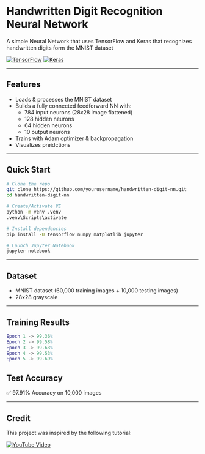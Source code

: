 # Handwritten Digit Recognition Neural Network
A simple Neural Network that uses TensorFlow and Keras that recognizes handwritten digits form the MNIST dataset

[![TensorFlow](https://img.shields.io/badge/TensorFlow-FF6F00?style=flat&logo=tensorflow&logoColor=white)](https://www.tensorflow.org/)
[![Keras](https://img.shields.io/badge/Keras-D00000?style=flat&logo=keras&logoColor=white)](https://keras.io/)


---

## Features
- Loads & processes the MNIST dataset
- Builds a fully connected feedforward NN with:
  - 784 input neurons (28x28 image flattened)
  - 128 hidden neurons
  - 64 hidden neurons
  - 10 output neurons
- Trains with Adam optimizer & backpropagation
- Visualizes preidctions

---

## Quick Start
```bash
# Clone the repo
git clone https://github.com/yourusername/handwritten-digit-nn.git
cd handwritten-digit-nn

# Create/Activate VE
python -m venv .venv
.venv\Scripts\activate

# Install dependencies
pip install -U tensorflow numpy matplotlib jupyter

# Launch Jupyter Notebook
jupyter notebook

```

---

## Dataset
- MNIST dataset (60,000 training images + 10,000 testing images)
- 28x28 grayscale

---

## Training Results
```matlab
Epoch 1 -> 99.36%
Epoch 2 -> 99.58%
Epoch 3 -> 99.63%
Epoch 4 -> 99.53%
Epoch 5 -> 99.69%
```
## Test Accuracy
✅ 97.91% Accuracy on 10,000 images

---


## Credit
This project was inspired by the following tutorial:

[![YouTube Video](https://img.youtube.com/vi/VPlFpvLOgtQ/0.jpg)](https://www.youtube.com/watch?v=VPlFpvLOgtQ)
